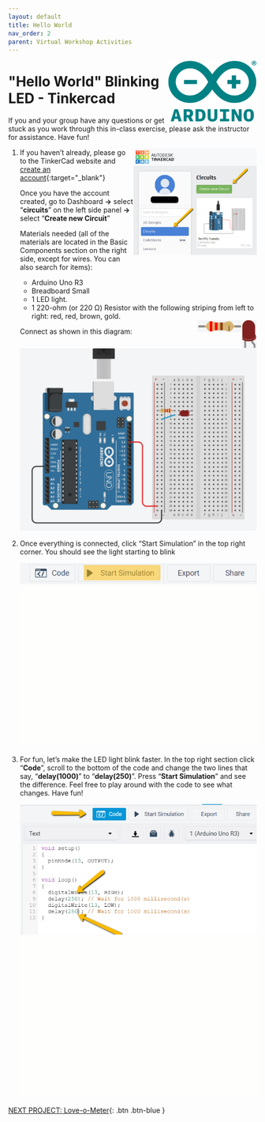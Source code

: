 ```yaml
---
layout: default
title: Hello World
nav_order: 2
parent: Virtual Workshop Activities
---
```

<img src="..\images\arduino-icon.png" alt="arduino icon" style="float:right;width:180px;">

# "Hello World" Blinking LED - Tinkercad

If you and your group have any questions or get stuck as you work through this in-class exercise, please ask the instructor for assistance.  Have fun!

<img src="..\images\virtual_workshops\hello_world\tinkercad_account.png" alt="tinkercad account" style="float:right;width:250px;">

1.  If you haven’t already, please go to the TinkerCad website and [create an account](https://www.tinkercad.com/){:target="_blank"}

    Once you have the account created, go to Dashboard **->** select “**circuits**” on the left side panel **->** select “**Create new Circuit**”

    Materials needed (all of the materials are located in the Basic Components section on the right side, except for wires. You can also search for items):
    - Arduino Uno R3
    - Breadboard Small
    - 1 LED light.
    - 1 220-ohm (or 220 Ω) Resistor with the following striping from left to right: red, red, brown, gold.
    <img src="..\images\virtual_workshops\hello_world\led_cartoon.png" alt="led" style="float:right;width:30px;">
    <img src="..\images\virtual_workshops\hello_world\resistor_cartoon.png" alt="resistor" style="float:right;width:90px;">

    Connect as shown in this diagram:

    <img src="..\images\virtual_workshops\hello_world\breadboard_schematic.png" alt="breadboard" style="width:480px;">

2.  Once everything is connected, click “Start Simulation” in the top right corner. You should see the light starting to blink

    <img src="..\images\virtual_workshops\hello_world\simulation.png" alt="simulation" style="width:480px;">
    <img src="..\images\virtual_workshops\hello_world\animated_breadboard.gif" alt="animated breadboard" style="width:480px;">

3.  For fun, let’s make the LED light blink faster.  In the top right section click “**Code**”, scroll to the bottom of the code and change the two lines that say, “**delay(1000)**” to “**delay(250)**”.  Press “**Start Simulation**” and see the difference.   Feel free to play around with the code to see what changes. Have fun!

    <img src="..\images\virtual_workshops\hello_world\code.png" alt="code" style="width:480px;">
    <img src="..\images\virtual_workshops\hello_world\animated_code.gif" alt="animated code" style="width:480px;">

[NEXT PROJECT: Love-o-Meter](love-o-meter.html){: .btn .btn-blue }
